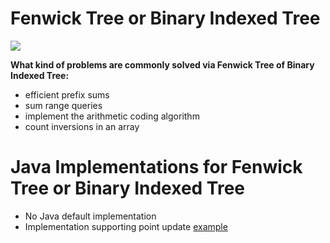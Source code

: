 # Fenwick Tree or Binary Indexed Tree

![](https://github.com/AnghelLeonard/Java-Data-Structures/blob/master/fenwicktree/fenwick%20tree.png)

**What kind of problems are commonly solved via Fenwick Tree of Binary Indexed Tree:**

- efficient prefix sums
- sum range queries
- implement the arithmetic coding algorithm
- count inversions in an array

# Java Implementations for Fenwick Tree or Binary Indexed Tree

- No Java default implementation
- Implementation supporting point update [example]()

